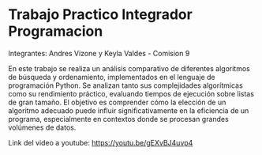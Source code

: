 # Trabajo Practico Integrador Programacion
Integrantes: Andres Vizone y Keyla Valdes -
Comision 9

En este trabajo se realiza un análisis comparativo de diferentes algoritmos de
búsqueda y ordenamiento, implementados en el lenguaje de programación
Python. Se analizan tanto sus complejidades algorítmicas como su rendimiento
práctico, evaluando tiempos de ejecución sobre listas de gran tamaño. El
objetivo es comprender cómo la elección de un algoritmo adecuado puede influir
significativamente en la eficiencia de un programa, especialmente en contextos
donde se procesan grandes volúmenes de datos.

Link del video a youtube: https://youtu.be/gEXvBJ4uvp4
